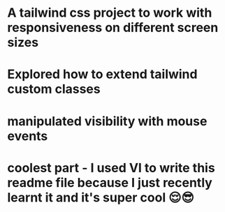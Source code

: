 # A tailwind css project to work with responsiveness on different screen sizes
# Explored how to extend tailwind custom classes
# manipulated visibility with mouse events
# coolest part - I used VI to write this readme file because I just recently learnt it and it's super cool 😌😎
